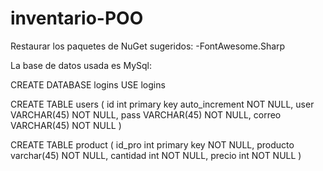 # inventario-POO

Restaurar los paquetes de NuGet sugeridos:
  -FontAwesome.Sharp


La base de datos usada es MySql: 

  CREATE DATABASE logins
  USE logins
  
  CREATE TABLE users (
  id int primary key auto_increment NOT NULL,
  user VARCHAR(45) NOT NULL,
  pass VARCHAR(45) NOT NULL,
  correo VARCHAR(45) NOT NULL
  )

  CREATE TABLE product (
  id_pro int primary key NOT NULL,
  producto varchar(45) NOT NULL,
  cantidad int NOT NULL,
  precio int NOT NULL
  )

